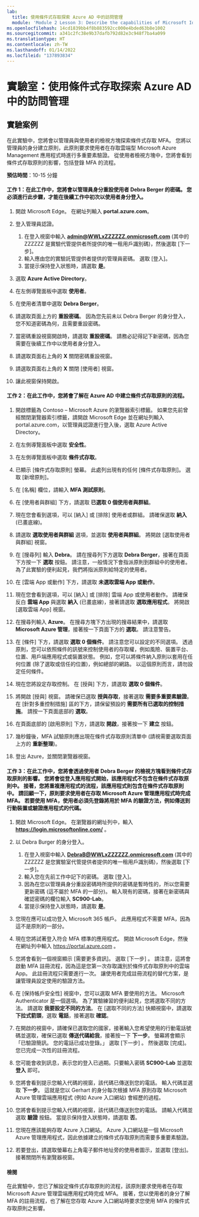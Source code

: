 ```yaml
---
lab:
  title: 使用條件式存取探索 Azure AD 中的訪問管理
  module: 'Module 2 Lesson 3: Describe the capabilities of Microsoft Identity and access management solutions: Explore the access management capabilities of Azure AD'
ms.openlocfilehash: 14cd1839bb4f8b883592cc000e4bded63b8e1002
ms.sourcegitcommit: a341c2fc38e9b37dafb792d82e3c948f7ba4a099
ms.translationtype: HT
ms.contentlocale: zh-TW
ms.lasthandoff: 01/14/2022
ms.locfileid: "137893834"
---
```

# <a name="lab-explore-access-management-in-azure-ad-with-conditional"></a>實驗室：使用條件式存取探索 Azure AD 中的訪問管理

## <a name="lab-scenario"></a>實驗案例
在此實驗中，您將會以管理員與使用者的檢視方塊探索條件式存取 MFA。  您將以管理員的身分建立原則，此原則要求使用者在存取雲端型 Microsoft Azure Management 應用程式時進行多重要素驗證。  從使用者檢視方塊中，您將會看到條件式存取原則的影響，包括登錄 MFA 的流程。

**預估時間**：10-15 分鐘

#### <a name="task-1-in-this-task-you-as-the-admin-will-reset-the-password-for-the-user-debra-berger--this-step-is-needed-so-you-can-initially-sign-in-as-the-user-in-subsequent-tasks"></a>工作 1：在此工作中，您將會以管理員身分重設使用者 Debra Berger 的密碼。  您必須進行此步驟，才能在後續工作中初次以使用者身分登入。

1. 開啟 Microsoft Edge。  在網址列輸入 **portal.azure.com**。

2. 登入管理員認證。
    1. 在登入視窗中輸入 **admin@WWLxZZZZZZ.onmicrosoft.com** (其中的 ZZZZZZ 是實驗代管提供者所提供的唯一租用戶識別碼)，然後選取 [下一步]。
    1. 輸入應由您的實驗託管提供者提供的管理員密碼。 選取 [登入]。
    1. 當提示保持登入狀態時，請選取 **是**。

3. 選取 **Azure Active Directory**。  

4. 在左側導覽面板中選取 **使用者**。

5. 在使用者清單中選取 **Debra Berger**。

6. 請選取頁面上方的 **重設密碼**。 因為您先前未以 Debra Berger 的身分登入，您不知道密碼為何，且需要重設密碼。

7. 當密碼重設視窗開啟時，請選取 **重設密碼**。  請務必記得記下新密碼，因為您需要在後續工作中以使用者身分登入。

8. 請選取頁面右上角的 **X** 關閉密碼重設視窗。

9. 請選取頁面右上角的 **X** 關閉 [使用者] 視窗。

10. 讓此視窗保持開啟。


#### <a name="task-2--in-this-task-you-will-go-through-the-process-of-creating-a-conditional-access-policy-in-azure-ad"></a>工作 2：在此工作中，您將會了解在 Azure AD 中建立條件式存取原則的流程。

1. 開啟標籤為 Contoso – Microsoft Azure 的瀏覽器索引標籤。   如果您先前曾經關閉瀏覽器索引標籤，請開啟 Microsoft Edge 並在網址列輸入 portal.azure.com，以管理員認證進行登入後，選取 Azure Active Directory。  

2. 在左側導覽面板中選取 **安全性**。

3. 在左側導覽面板中選取 **條件式存取**。

4. 已顯示 [條件式存取原則] 螢幕。 此處列出現有的任何 [條件式存取原則]。 選取 [新增原則]。

5. 在 [名稱] 欄位，請輸入 **MFA 測試原則**。

6. 在 [使用者與群組] 下方，請選取 **已選取 0 個使用者與群組**。

7. 現在您會看到選項，可以 [納入] 或 [排除] 使用者或群組。  請確保選取 **納入** (已畫底線)。

8. 請選取 **選取使用者與群組** 選項，並選取 **使用者與群組**。  將開啟 [選取使用者與群組] 視窗。  

9. 在 [搜尋列] 輸入 **Debra**。  請在搜尋列下方選取 **Debra Berger**，接著在頁面下方按一下 **選取** 按鈕。  請注意，一般情況下會指派原則到群組中的使用者。  為了此實驗的便利起見，我們將指派原則給特定的使用者。 

10. 在 [雲端 App 或動作] 下方，請選取 **未選取雲端 App 或動作**。

11. 現在您會看到選項，可以 [納入] 或 [排除] 雲端 App 或使用者動作。  請確保反白 **雲端 App** 與選取 **納入** (已畫底線)，接著請選取 **選取應用程式**。  將開啟 [選取雲端 App] 視窗。

12. 在搜尋列輸入 **Azure**。  在搜尋方塊下方出現的搜尋結果中，請選取 **Microsoft Azure 管理**，接著按一下頁面下方的 **選取**。  請注意警告。  

13. 在 [條件] 下方，請選取 **選取 0 個條件**。  請注意您可以設定的不同選項。  透過原則，您可以依照條件的訊號來控制使用者的存取權，例如風險、裝置平台、位置、用戶端應用程式或裝置狀態。  例如，您可以將條件納入原則以套用在任何位置 (除了選取或信任的位置)，例如總部的網路。  以這個原則而言，請勿設定任何條件。

14. 現在您將設定存取控制。  在 [授與] 下方，請選取 **選取 0 個條件**。

15. 將開啟 [授與] 視窗。  請確保已選取 **授與存取**，接著選取 **需要多重要素驗證**。  在 [針對多重控制措施] 區的下方，請保留預設的 **需要所有已選取的控制措施**。  請按一下頁面底部的 **選取**。

16. 在頁面底部的 [啟用原則] 下方，請選取 **開啟**，接著按一下 **建立** 按鈕。

17. 幾秒鐘後，MFA 試驗原則應出現在條件式存取原則清單中 (請視需要選取頁面上方的 **重新整理**)。

18. 登出 Azure，並關閉瀏覽器視窗。

#### <a name="task-3-in-this-task-you-will-see-the-impact-of-the-conditional-access-policy-from-the-perspective-of-the-user-debra-berger-you-will-start-first-by-signing-in-to-an-application-that-is-not-included-in-the-conditional-access-policy--then-you-will-repeat-the-process-for-an-application-that-is-included-in-the-conditional-access-policy--recall-that-the-policy-requires-the-user-to-go-through-mfa-when-accessing-a-microsoft-azure-management-application--to-use-mfa-the-user-must-first-register-the-authentication-method-that-will-be-used-for-mfa-for-example-a-code-sent-to-a-mobile-device-or-an-authenticator-application"></a>工作 3：在此工作中，您將會透過使用者 Debra Berger 的檢視方塊看到條件式存取原則的影響。 您將會從登入應用程式開始，該應用程式不包含在條件式存取原則中。  接著，您將重複應用程式的流程，該應用程式則包含在條件式存取原則中。  請回顧一下，原則要求使用者在存取 Microsoft Azure 管理應用程式時完成 MFA。  若要使用 MFA，使用者必須先登錄將用於 MFA 的驗證方法，例如傳送到行動裝置或驗證應用程式的代碼。

1. 開啟 Microsoft Edge。  在瀏覽器的網址列中，輸入 **https://login.microsoftonline.com/** 。

1. 以 Debra Burger 的身分登入。
    1. 在登入視窗中輸入 **DebraB@WWLxZZZZZZ.onmicrosoft.com** (其中的 ZZZZZZ 是您實驗室代管提供者提供的唯一租用戶識別碼)，然後選取 [下一步]。
    1. 輸入您在先前工作中記下的密碼。 選取 [登入]。
    1. 因為在您以管理員身分重設密碼時所提供的密碼是暫時性的，所以您需要更新密碼 (這不屬於 MFA 的一部分)。  輸入現有的密碼，接著在新密碼與確認密碼的欄位輸入 **SC900-Lab**。
    1. 當提示保持登入狀態時，請選取 **是**。

1. 您現在應可以成功登入 Microsoft 365 帳戶。  此應用程式不需要 MFA，因為這不是原則的一部分。

1. 現在您將試著登入符合 MFA 標準的應用程式。  開啟 Microsoft Edge，然後在網址列中輸入 https://portal.azure.com 。

1. 您將會看到一個視窗顯示 [需要更多資訊]。  選取 [下一步] 。  請注意，這將會啟動 MFA 註冊流程，因為這是您第一次存取識別於條件式存取原則中的雲端 App。  此註冊流程只需要進行一次。   讓使用者完成註冊流程的替代方案，是讓管理員設定使用的驗證方法。

1. 在 [保持帳戶安全性] 視窗中，您可以選取 MFA 要使用的方法。  Microsoft Authenticator 是一個選項。 為了實驗練習的便利起見，您將選取不同的方法。  請選取 **我要設定不同的方法**。  在 [選取不同的方法] 快顯視窗中，請選取 **下拉式箭頭**，選取 **電話**，接著選取 **確認**。

1. 在開啟的視窗中，請確保已選取您的國家，接著輸入您希望使用的行動電話號碼並選取，確保已選取 **傳送代碼給我**，接著按一下 **下一步**。  螢幕將會顯示「已驗證簡訊。 您的電話已成功登錄。」  選取 [下一步] 。 然後選取 [完成]。  您已完成一次性的註冊流程。

1. 您可能會收到訊息，表示您的登入已過期。只要輸入密碼 **SC900-Lab** 並選取 **登入** 即可。

1. 您將會看到提示您輸入代碼的視窗，該代碼已傳送到您的電話。  輸入代碼並選取 **下一步**。  這就是您以 Gerhart 的身分每次根據 MFA 原則存取 Microsoft Azure 管理雲端應用程式 (例如 Azure 入口網站) 會經歷的過程。

1. 您將會看到提示您輸入代碼的視窗，該代碼已傳送到您的電話。  請輸入代碼並選取 **驗證** 按鈕。  當提示保持登入狀態時，請選取 **否**。

1. 您現在應該能夠存取 Azure 入口網站。  Azure 入口網站是一個 Microsoft Azure 管理應用程式，因此依據建立的條件式存取原則而需要多重要素驗證。  

1. 若要登出，請選取螢幕右上角電子郵件地址旁的使用者圖示，並選取 [登出]。接著關閉所有瀏覽器視窗。

#### <a name="review"></a>檢閱
在此實驗中，您已了解設定條件式存取原則的流程，該原則要求使用者在存取 Microsoft Azure 管理雲端應用程式時完成 MFA。  接著，您以使用者的身分了解 MFA 的註冊流程，也了解在您存取 Azure 入口網站時要求您使用 MFA 的條件式存取原則之影響。